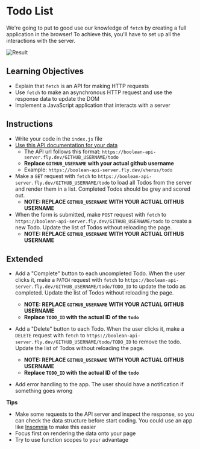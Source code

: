 # Todo List
We're going to put to good use our knowledge of `fetch` by creating a full application in the browser! To achieve this, you'll have to set up all the interactions with the server.

![Result](result.png)

## Learning Objectives
- Explain that `fetch` is an API for making HTTP requests
- Use `fetch` to make an asynchronous HTTP request and use the response data to update the DOM
- Implement a JavaScript application that interacts with a server

## Instructions
- Write your code in the `index.js` file
- [Use this API documentation for your data](https://boolean-api-server.fly.dev/api-docs/)
    - The API url follows this format: `https://boolean-api-server.fly.dev/GITHUB_USERNAME/todo`
    - **Replace `GITHUB_USERNAME` with your actual github username**
    - Example: `https://boolean-api-server.fly.dev/vherus/todo`
- Make a `GET` request with `fetch` to `https://boolean-api-server.fly.dev/GITHUB_USERNAME/todo` to load all Todos from the server and render them in a list. Completed Todos should be grey and scored out.
    - **NOTE: REPLACE `GITHUB_USERNAME` WITH YOUR ACTUAL GITHUB USERNAME**
- When the form is submitted, make `POST` request with `fetch` to `https://boolean-api-server.fly.dev/GITHUB_USERNAME/todo` to create a new Todo. Update the list of Todos without reloading the page.
    - **NOTE: REPLACE `GITHUB_USERNAME` WITH YOUR ACTUAL GITHUB USERNAME**

## Extended
- Add a "Complete" button to each uncompleted Todo. When the user clicks it, make a `PATCH` request with `fetch` to `https://boolean-api-server.fly.dev/GITHUB_USERNAME/todo/TODO_ID` to update the todo as completed. Update the list of Todos without reloading the page.
    - **NOTE: REPLACE `GITHUB_USERNAME` WITH YOUR ACTUAL GITHUB USERNAME**
    - **Replace `TODO_ID` with the actual ID of the `todo`**

- Add a "Delete" button to each Todo. When the user clicks it, make a `DELETE` request with `fetch` to `https://boolean-api-server.fly.dev/GITHUB_USERNAME/todo/TODO_ID` to remove the todo. Update the list of Todos without reloading the page.
    - **NOTE: REPLACE `GITHUB_USERNAME` WITH YOUR ACTUAL GITHUB USERNAME**
    - **Replace `TODO_ID` with the actual ID of the `todo`**

- Add error handling to the app. The user should have a notification if something goes wrong

**Tips**
- Make some requests to the API server and inspect the response, so you can check the data structure before start coding. You could use an app like [Insomnia](https://insomnia.rest/) to make this easier 
- Focus first on rendering the data onto your page
- Try to use function scopes to your advantage
